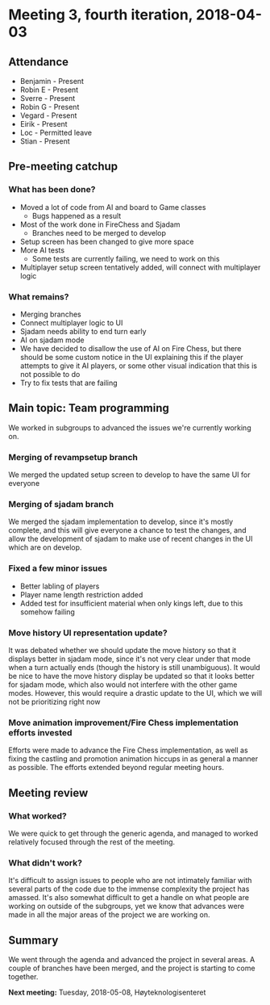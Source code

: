 # Meeting 3, fourth iteration, 2018-04-03

## Attendance

- Benjamin - Present
- Robin E  - Present
- Sverre   - Present
- Robin G  - Present
- Vegard   - Present
- Eirik    - Present
- Loc      - Permitted leave
- Stian    - Present

## Pre-meeting catchup

### What has been done?

- Moved a lot of code from AI and board to Game classes
  - Bugs happened as a result
- Most of the work done in FireChess and Sjadam
  - Branches need to be merged to develop
- Setup screen has been changed to give more space
- More AI tests
  - Some tests are currently failing, we need to work on this
- Multiplayer setup screen tentatively added, will connect with multiplayer logic

### What remains?

- Merging branches
- Connect multiplayer logic to UI
- Sjadam needs ability to end turn early
- AI on sjadam mode
- We have decided to disallow the use of AI on Fire Chess, but there should be some custom notice in the UI  explaining this if the  player attempts to give it AI players, or some other visual indication that this is not possible to do
- Try to fix tests that are failing

## Main topic: Team programming

We worked in subgroups to advanced the issues we're currently working on.

### Merging of revampsetup branch

We merged the updated setup screen to develop to have the same UI for everyone

### Merging of sjadam branch

We merged the sjadam implementation to develop, since it's mostly complete, and this will give everyone a chance to test the changes, and allow the development of sjadam to make use of recent changes in the UI which are on develop.

### Fixed a few minor issues

- Better labling of players
- Player name length restriction added
- Added test for insufficient material when only kings left, due to this somehow failing

### Move history UI representation update?

It was debated whether we should update the move history so that it displays better in sjadam mode, since it's not very clear under that mode when a turn actually ends (though the history is still unambiguous). It would be nice to have the move history display be updated so that it looks better for sjadam mode, which also would not interfere with the other game modes. However, this would require a drastic update to the UI, which we will not be prioritizing right now

### Move animation improvement/Fire Chess implementation efforts invested

Efforts were made to advance the Fire Chess implementation, as well as fixing the castling and promotion animation hiccups in as general a manner as possible. The efforts extended beyond regular meeting hours.

## Meeting review

### What worked?

We were quick to get through the generic agenda, and managed to worked relatively focused through the rest of the meeting.

### What didn't work?

It's difficult to assign issues to people who are not intimately familiar with several parts of the code due to the immense complexity the project has amassed. It's also somewhat difficult to get a handle on what people are working on outside of the subgroups, yet we know that advances were made in all the major areas of the project we are working on.

## Summary

We went through the agenda and advanced the project in several areas. A couple of branches have been merged, and the project is starting to come together.

**Next meeting:** Tuesday, 2018-05-08, Høyteknologisenteret
